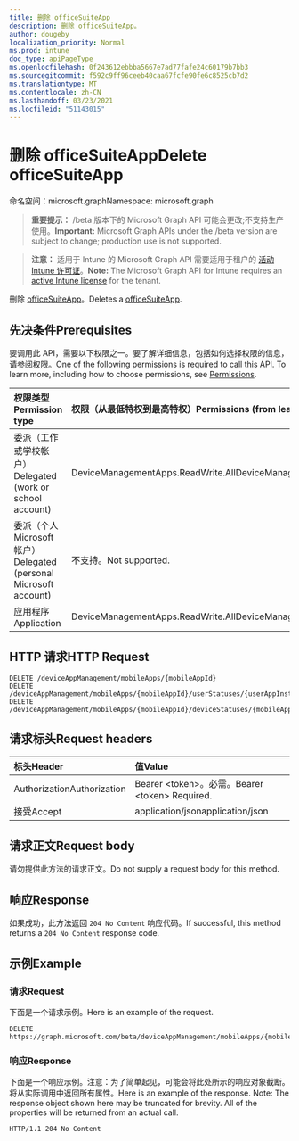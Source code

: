 ```yaml
---
title: 删除 officeSuiteApp
description: 删除 officeSuiteApp。
author: dougeby
localization_priority: Normal
ms.prod: intune
doc_type: apiPageType
ms.openlocfilehash: 0f243612ebbba5667e7ad77fafe24c60179b7bb3
ms.sourcegitcommit: f592c9ff96ceeb40caa67fcfe90fe6c8525cb7d2
ms.translationtype: MT
ms.contentlocale: zh-CN
ms.lasthandoff: 03/23/2021
ms.locfileid: "51143015"
---
```

# <a name="delete-officesuiteapp"></a><span data-ttu-id="189c4-103">删除 officeSuiteApp</span><span class="sxs-lookup"><span data-stu-id="189c4-103">Delete officeSuiteApp</span></span>

<span data-ttu-id="189c4-104">命名空间：microsoft.graph</span><span class="sxs-lookup"><span data-stu-id="189c4-104">Namespace: microsoft.graph</span></span>

> <span data-ttu-id="189c4-105">**重要提示：** /beta 版本下的 Microsoft Graph API 可能会更改;不支持生产使用。</span><span class="sxs-lookup"><span data-stu-id="189c4-105">**Important:** Microsoft Graph APIs under the /beta version are subject to change; production use is not supported.</span></span>

> <span data-ttu-id="189c4-106">**注意：** 适用于 Intune 的 Microsoft Graph API 需要适用于租户的 [活动 Intune 许可证](https://go.microsoft.com/fwlink/?linkid=839381)。</span><span class="sxs-lookup"><span data-stu-id="189c4-106">**Note:** The Microsoft Graph API for Intune requires an [active Intune license](https://go.microsoft.com/fwlink/?linkid=839381) for the tenant.</span></span>

<span data-ttu-id="189c4-107">删除 [officeSuiteApp](../resources/intune-apps-officesuiteapp.md)。</span><span class="sxs-lookup"><span data-stu-id="189c4-107">Deletes a [officeSuiteApp](../resources/intune-apps-officesuiteapp.md).</span></span>

## <a name="prerequisites"></a><span data-ttu-id="189c4-108">先决条件</span><span class="sxs-lookup"><span data-stu-id="189c4-108">Prerequisites</span></span>
<span data-ttu-id="189c4-p101">要调用此 API，需要以下权限之一。要了解详细信息，包括如何选择权限的信息，请参阅[权限](/graph/permissions-reference)。</span><span class="sxs-lookup"><span data-stu-id="189c4-p101">One of the following permissions is required to call this API. To learn more, including how to choose permissions, see [Permissions](/graph/permissions-reference).</span></span>

|<span data-ttu-id="189c4-111">权限类型</span><span class="sxs-lookup"><span data-stu-id="189c4-111">Permission type</span></span>|<span data-ttu-id="189c4-112">权限（从最低特权到最高特权）</span><span class="sxs-lookup"><span data-stu-id="189c4-112">Permissions (from least to most privileged)</span></span>|
|:---|:---|
|<span data-ttu-id="189c4-113">委派（工作或学校帐户）</span><span class="sxs-lookup"><span data-stu-id="189c4-113">Delegated (work or school account)</span></span>|<span data-ttu-id="189c4-114">DeviceManagementApps.ReadWrite.All</span><span class="sxs-lookup"><span data-stu-id="189c4-114">DeviceManagementApps.ReadWrite.All</span></span>|
|<span data-ttu-id="189c4-115">委派（个人 Microsoft 帐户）</span><span class="sxs-lookup"><span data-stu-id="189c4-115">Delegated (personal Microsoft account)</span></span>|<span data-ttu-id="189c4-116">不支持。</span><span class="sxs-lookup"><span data-stu-id="189c4-116">Not supported.</span></span>|
|<span data-ttu-id="189c4-117">应用程序</span><span class="sxs-lookup"><span data-stu-id="189c4-117">Application</span></span>|<span data-ttu-id="189c4-118">DeviceManagementApps.ReadWrite.All</span><span class="sxs-lookup"><span data-stu-id="189c4-118">DeviceManagementApps.ReadWrite.All</span></span>|

## <a name="http-request"></a><span data-ttu-id="189c4-119">HTTP 请求</span><span class="sxs-lookup"><span data-stu-id="189c4-119">HTTP Request</span></span>
<!-- {
  "blockType": "ignored"
}
-->
``` http
DELETE /deviceAppManagement/mobileApps/{mobileAppId}
DELETE /deviceAppManagement/mobileApps/{mobileAppId}/userStatuses/{userAppInstallStatusId}/app
DELETE /deviceAppManagement/mobileApps/{mobileAppId}/deviceStatuses/{mobileAppInstallStatusId}/app
```

## <a name="request-headers"></a><span data-ttu-id="189c4-120">请求标头</span><span class="sxs-lookup"><span data-stu-id="189c4-120">Request headers</span></span>
|<span data-ttu-id="189c4-121">标头</span><span class="sxs-lookup"><span data-stu-id="189c4-121">Header</span></span>|<span data-ttu-id="189c4-122">值</span><span class="sxs-lookup"><span data-stu-id="189c4-122">Value</span></span>|
|:---|:---|
|<span data-ttu-id="189c4-123">Authorization</span><span class="sxs-lookup"><span data-stu-id="189c4-123">Authorization</span></span>|<span data-ttu-id="189c4-124">Bearer &lt;token&gt;。必需。</span><span class="sxs-lookup"><span data-stu-id="189c4-124">Bearer &lt;token&gt; Required.</span></span>|
|<span data-ttu-id="189c4-125">接受</span><span class="sxs-lookup"><span data-stu-id="189c4-125">Accept</span></span>|<span data-ttu-id="189c4-126">application/json</span><span class="sxs-lookup"><span data-stu-id="189c4-126">application/json</span></span>|

## <a name="request-body"></a><span data-ttu-id="189c4-127">请求正文</span><span class="sxs-lookup"><span data-stu-id="189c4-127">Request body</span></span>
<span data-ttu-id="189c4-128">请勿提供此方法的请求正文。</span><span class="sxs-lookup"><span data-stu-id="189c4-128">Do not supply a request body for this method.</span></span>

## <a name="response"></a><span data-ttu-id="189c4-129">响应</span><span class="sxs-lookup"><span data-stu-id="189c4-129">Response</span></span>
<span data-ttu-id="189c4-130">如果成功，此方法返回 `204 No Content` 响应代码。</span><span class="sxs-lookup"><span data-stu-id="189c4-130">If successful, this method returns a `204 No Content` response code.</span></span>

## <a name="example"></a><span data-ttu-id="189c4-131">示例</span><span class="sxs-lookup"><span data-stu-id="189c4-131">Example</span></span>

### <a name="request"></a><span data-ttu-id="189c4-132">请求</span><span class="sxs-lookup"><span data-stu-id="189c4-132">Request</span></span>
<span data-ttu-id="189c4-133">下面是一个请求示例。</span><span class="sxs-lookup"><span data-stu-id="189c4-133">Here is an example of the request.</span></span>
``` http
DELETE https://graph.microsoft.com/beta/deviceAppManagement/mobileApps/{mobileAppId}
```

### <a name="response"></a><span data-ttu-id="189c4-134">响应</span><span class="sxs-lookup"><span data-stu-id="189c4-134">Response</span></span>
<span data-ttu-id="189c4-p102">下面是一个响应示例。注意：为了简单起见，可能会将此处所示的响应对象截断。将从实际调用中返回所有属性。</span><span class="sxs-lookup"><span data-stu-id="189c4-p102">Here is an example of the response. Note: The response object shown here may be truncated for brevity. All of the properties will be returned from an actual call.</span></span>
``` http
HTTP/1.1 204 No Content
```





